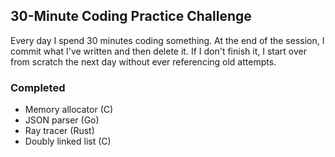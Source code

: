 ## 30-Minute Coding Practice Challenge
Every day I spend 30 minutes coding something. At the end of the session, I commit what I've written and then delete it. If I don't finish it, I start over from scratch the next day without ever referencing old attempts.

### Completed
- Memory allocator (C)
- JSON parser (Go)
- Ray tracer (Rust)
- Doubly linked list (C)
